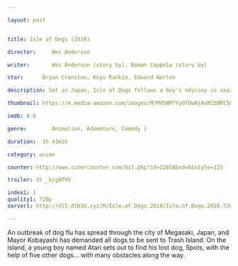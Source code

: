 ```yaml
---

layout: post


title: Isle of Dogs (2018)

director:     Wes Anderson

writer:       Wes Anderson (story by), Roman Coppola (story by)

star:      Bryan Cranston, Koyu Rankin, Edward Norton

description: Set in Japan, Isle of Dogs follows a boy's odyssey in search of his lost dog.

thumbnail: https://m.media-amazon.com/images/M/MV5BMTYyOTUwNjAxM15BMl5BanBnXkFtZTgwODcyMzE0NDM@._V1_UX182_CR0,0,182,268_AL__QL50.jpg

imdb: 8.0

genre:        Animation, Adventure, Comedy |

duration:  1h 41min

category: anime

counter: http://www.cutercounter.com/hit.php?id=22658&nd=6&style=125

trailer: dt__kig8PVU

index1: 1
quality1: 720p
server1: http://dl5.dlb3d.xyz/M/Isle.of.Dogs.2018/Isle.of.Dogs.2018.720p.Farsi.Dubbed-[Bi-3-Seda].mkv

---
```


An outbreak of dog flu has spread through the city of Megasaki, Japan, and Mayor Kobayashi has demanded all dogs to be sent to Trash Island. On the island, a young boy named Atari sets out to find his lost dog, Spots, with the help of five other dogs... with many obstacles along the way.